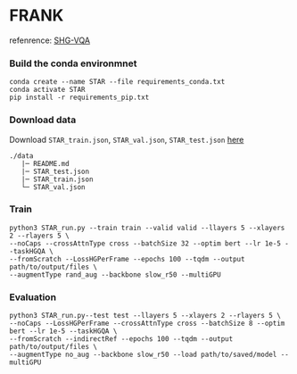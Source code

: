 # FRANK
refenrence: [SHG-VQA](https://github.com/aurooj/SHG-VQA)

### Build the conda environmnet
```
conda create --name STAR --file requirements_conda.txt
conda activate STAR
pip install -r requirements_pip.txt
```
### Download data
Download ```STAR_train.json```, ```STAR_val.json```, ```STAR_test.json``` [here](https://bobbywu.com/STAR/)
```
./data
   |─ README.md
   |─ STAR_test.json
   |─ STAR_train.json
   └─ STAR_val.json
```
### Train
```
python3 STAR_run.py --train train --valid valid --llayers 5 --xlayers 2 --rlayers 5 \
--noCaps --crossAttnType cross --batchSize 32 --optim bert --lr 1e-5 --taskHGQA \
--fromScratch --LossHGPerFrame --epochs 100 --tqdm --output path/to/output/files \
--augmentType rand_aug --backbone slow_r50 --multiGPU
```
### Evaluation
```
python3 STAR_run.py--test test --llayers 5 --xlayers 2 --rlayers 5 \ 
--noCaps --LossHGPerFrame --crossAttnType cross --batchSize 8 --optim bert --lr 1e-5 --taskHGQA \
--fromScratch --indirectRef --epochs 100 --tqdm --output path/to/output/files \
--augmentType no_aug --backbone slow_r50 --load path/to/saved/model --multiGPU
```
